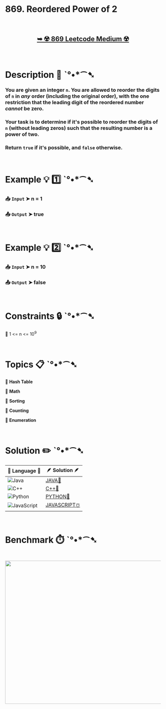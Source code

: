 # 869. Reordered Power of 2

</br>

<h2 align="center"> 

<a href="https://leetcode.com/problems/reordered-power-of-2/description/?envType=daily-question&envId=2025-08-10"><strong>➥ ☢️ 869 Leetcode Medium ☢️ </strong></a>
</h2>

</br>

# Description 📜 ˋ°•*⁀➷

### You are given an integer `n`. You are allowed to reorder the digits of `n` in *any* order (including the original order), with the one restriction that the leading digit of the reordered number *cannot* be zero.

### Your task is to determine if it's possible to reorder the digits of `n` (without leading zeros) such that the resulting number is a power of two.

### Return `true` if it's possible, and `false` otherwise.

</br>

# Example 💡 1️⃣ ˋ°•*⁀➷

  ### 📥 `Input`  ➤ n = 1

  ### 📤 `Output`  ➤ true

</br>

# Example 💡 2️⃣ ˋ°•*⁀➷

  ### 📥 `Input` ➤ n = 10

  ### 📤 `Output`  ➤ false

</br>

# Constraints 🔒 ˋ°•*⁀➷

🔹 1 <= n <= 10<sup>9</sup> </br>

</br>

# Topics 📋 ˋ°•*⁀➷

🔸 **Hash Table**  </br>

🔸 **Math**  </br>

🔸 **Sorting**  </br>

🔸 **Counting**  </br>

🔸 **Enumeration**  </br>

</br>

# Solution ✏️ ˋ°•*⁀➷

| 📒 Language 📒  | 🪶 Solution 🪶 |
| ------------- | ------------- |
|  ![Java](https://img.shields.io/badge/java-%23ED8B00.svg?style=for-the-badge&logo=openjdk&logoColor=white)  | [JAVA🍁]() |
|  ![C++](https://img.shields.io/badge/c++-%2300599C.svg?style=for-the-badge&logo=c%2B%2B&logoColor=white)  | [C++🎲]()  |
|  ![Python](https://img.shields.io/badge/python-3670A0?style=for-the-badge&logo=python&logoColor=ffdd54)    | [PYTHON🍰]() |
| ![JavaScript](https://img.shields.io/badge/javascript-%23323330.svg?style=for-the-badge&logo=javascript&logoColor=%23F7DF1E)   | [JAVASCRIPT☃️]() |

</br>

# Benchmark ⏱️ ˋ°•*⁀➷

<h1  align="center" >

<img src ="" width = "700px" height="462px" />

</h1>
